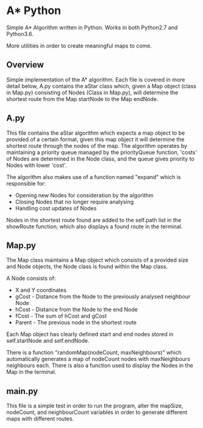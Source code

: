# A* Python
Simple A* Algorithm written in Python. Works in both Python2.7 and Python3.6.

More utilities in order to create meaningful maps to come.


## Overview
Simple implementation of the A* algorithm. Each file is covered in more detail below, A.py contains the aStar class which, given a Map object (class in Map.py) consisting of Nodes (Class in Map.py), will determine the shortest route from the Map startNode to the Map endNode.

## A.py
This file contains the aStar algorithm which expects a map object to be provided of a certain format, given this map object it will determine the shortest route through the nodes of the map. The algorithm operates by maintaining a priority queue managed by the priorityQueue function, 'costs' of Nodes are determined in the Node class, and the queue gives priority to Nodes with lower 'cost'.

The algorithm also makes use of a function named "expand" which is responsible for:
* Opening new Nodes for consideration by the algorithm
* Closing Nodes that no longer require analysing
* Handling cost updates of Nodes

Nodes in the shortest route found are added to the self.path list in the showRoute function, which also displays a found route in the terminal.  

## Map.py
The Map class maintains a Map object which consists of a provided size and Node objects, the Node class is found within the Map class.

A Node consists of:
* X and Y coordinates
* gCost   - Distance from the Node to the previously analysed neighbour Node
* hCost   - Distance from the Node to the end Node
* fCost   - The sum of hCost and gCost
* Parent  - The previous node in the shortest route

Each Map object has clearly defined start and end nodes stored in self.startNode and self.endNode.

There is a function "randomMap(nodeCount, maxNeighbours)" which automatically generates a map of nodeCount nodes with maxNeighbours neighbours each. There is also a function used to display the Nodes in the Map in the terminal.

## main.py
This file is a simple test in order to run the program, alter the mapSize, nodeCount, and neighbourCount variables in order to generate different maps with different routes.
